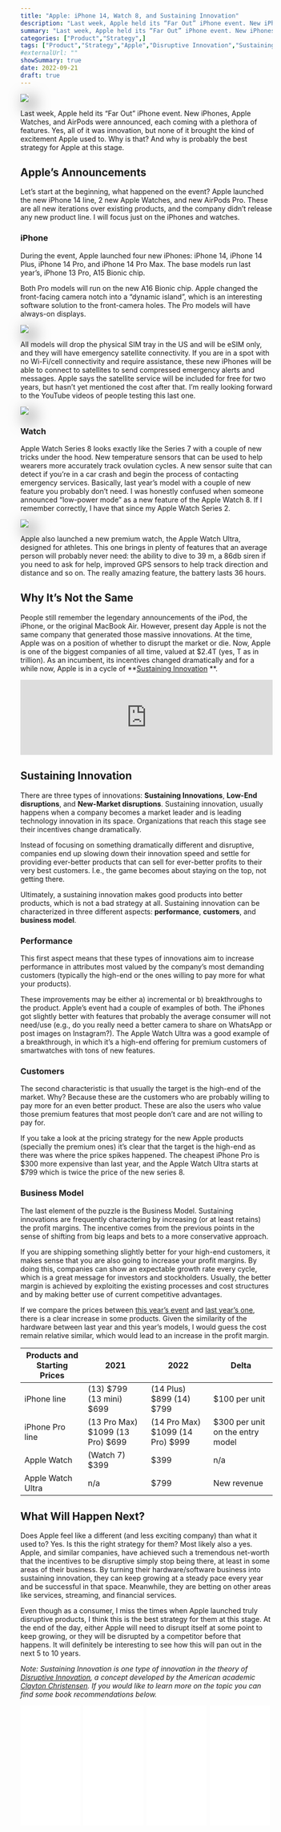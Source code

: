 ```yaml
---
title: "Apple: iPhone 14, Watch 8, and Sustaining Innovation"
description: "Last week, Apple held its “Far Out” iPhone event. New iPhones, Apple Watches, and AirPods were announced, each coming with a plethora of features. Yes, all of it was innovation, but none of it brought the kind of excitement Apple used to. Why is that? And why is probably the best strategy for Apple at this stage."
summary: "Last week, Apple held its “Far Out” iPhone event. New iPhones, Apple Watches, and AirPods were announced, each coming with a plethora of features. Yes, all of it was innovation, but none of it brought the kind of excitement Apple used to. Why is that? And why is probably the best strategy for Apple at this stage."
categories: ["Product","Strategy",]
tags: ["Product","Strategy","Apple","Disruptive Innovation","Sustaining Innovation","iPhone","Apple Watch"]
#externalUrl: ""
showSummary: true
date: 2022-09-21
draft: true
---
```


<img style="box-shadow: 10px 10px 30px 2px rgba(0,0,0,0.6);" src="featured.jpg"/>

Last week, Apple held its “Far Out” iPhone event. New iPhones, Apple Watches, and AirPods were announced, each coming with a plethora of features. Yes, all of it was innovation, but none of it brought the kind of excitement Apple used to. Why is that? And why is probably the best strategy for Apple at this stage.

## Apple’s Announcements
Let’s start at the beginning, what happened on the event? Apple launched the new iPhone 14 line, 2 new Apple Watches, and new AirPods Pro. These are all new iterations over existing products, and the company didn’t release any new product line. I will focus just on the iPhones and watches.

### iPhone
During the event, Apple launched four new iPhones: iPhone 14, iPhone 14 Plus, iPhone 14 Pro, and iPhone 14 Pro Max. The base models run last year’s, iPhone 13 Pro, A15 Bionic chip. 

Both Pro models will run on the new A16 Bionic chip. Apple changed the front-facing camera notch into a “dynamic island”, which is an interesting software solution to the front-camera holes. The Pro models will have always-on displays.

<img style="box-shadow: 10px 10px 30px 2px rgba(0,0,0,0.6);" src="iphone.jpg.webp"/>

All models will drop the physical SIM tray in the US and will be eSIM only, and they will have emergency satellite connectivity. If you are in a spot with no Wi-Fi/cell connectivity and require assistance, these new iPhones will be able to connect to satellites to send compressed emergency alerts and messages. Apple says the satellite service will be included for free for two years, but hasn’t yet mentioned the cost after that. I’m really looking forward to the YouTube videos of people testing this last one.

<img style="box-shadow: 10px 10px 30px 2px rgba(0,0,0,0.6);" src="pill.jpg.webp"/>


### Watch
Apple Watch Series 8 looks exactly like the Series 7 with a couple of new tricks under the hood. New temperature sensors that can be used to help wearers more accurately track ovulation cycles. A new sensor suite that can detect if you’re in a car crash and begin the process of contacting emergency services. Basically, last year’s model with a couple of new feature you probably don’t need. I was honestly confused when someone announced “low-power mode” as a new feature of the Apple Watch 8. If I remember correctly, I have that since my Apple Watch Series 2.

<img style="box-shadow: 10px 10px 30px 2px rgba(0,0,0,0.6);" src="watch.jpg"/>

Apple also launched a new premium watch, the Apple Watch Ultra, designed for athletes. This one brings in plenty of features that an average person will probably never need: the ability to dive to 39 m, a 86db siren if you need to ask for help, improved GPS sensors to help track direction and distance and so on. The really amazing feature, the battery lasts 36 hours.

## Why It’s Not the Same
People still remember the legendary announcements of the iPod, the iPhone, or the original MacBook Air. However, present day Apple is not the same company that generated those massive innovations. At the time, Apple was on a position of whether to disrupt the market or die. Now, Apple is one of the biggest companies of all time, valued at $2.4T (yes, T as in trillion). As an incumbent, its incentives changed dramatically and for a while now, Apple is in a cycle of **<a target="_blank" href="https://online.hbs.edu/blog/post/sustaining-vs-disruptive-innovation">Sustaining Innovation</a>
**.

<iframe width="100%" height="auto" src="https://www.youtube.com/embed/wGoM_wVrwng" title="YouTube video player" frameborder="0" allow="accelerometer; autoplay; clipboard-write; encrypted-media; gyroscope; picture-in-picture" allowfullscreen></iframe>

## Sustaining Innovation
There are three types of innovations: **Sustaining Innovations**, **Low-End disruptions**, and **New-Market disruptions**. Sustaining innovation, usually happens when a company becomes a market leader and is leading technology innovation in its space. Organizations that reach this stage see their incentives change dramatically. 

Instead of focusing on something dramatically different and disruptive, companies end up slowing down their innovation speed and settle for providing ever-better products that can sell for ever-better profits to their very best customers. I.e., the game becomes about staying on the top, not getting there. 

Ultimately, a sustaining innovation makes good products into better products, which is not a bad strategy at all. Sustaining innovation can be characterized in three different aspects: **performance**, **customers**, and **business model**.

### Performance
This first aspect means that these types of innovations aim to increase performance in attributes most valued by the company’s most demanding customers (typically the high-end or the ones willing to pay more for what your products). 

These improvements may be either a) incremental or b) breakthroughs to the product. Apple’s event had a couple of examples of both. The iPhones got slightly better with features that probably the average consumer will not need/use (e.g., do you really need a better camera to share on WhatsApp or post images on Instagram?). The Apple Watch Ultra was a good example of a breakthrough, in which it’s a high-end offering for premium customers of smartwatches with tons of new features.


### Customers
The second characteristic is that usually the target is the high-end of the market. Why? Because these are the customers who are probably willing to pay more for an even better product. These are also the users who value those premium features that most people don’t care and are not willing to pay for. 

If you take a look at the pricing strategy for the new Apple products (specially the premium ones) it’s clear that the target is the high-end as there was where the price spikes happened. The cheapest iPhone Pro is $300 more expensive than last year, and the Apple Watch Ultra starts at $799 which is twice the price of the new series 8.

### Business Model
The last element of the puzzle is the Business Model. Sustaining innovations are frequently charactering by increasing (or at least retains) the profit margins. The incentive comes from the previous points in the sense of shifting from big leaps and bets to a more conservative approach. 

If you are shipping something slightly better for your high-end customers, it makes sense that you are also going to increase your profit margins. By doing this, companies can show an expectable growth rate every cycle, which is a great message for investors and stockholders. Usually, the better margin is achieved by exploiting the existing processes and cost structures and by making better use of current competitive advantages.

If we compare the prices between <a target="_blank" href="https://techcrunch.com/2022/09/07/heres-everything-apple-announced-today-at-its-far-out-iphone-event/">this year’s event</a> and <a target="_blank" href="https://www.engadget.com/apple-iphone-13-event-supercut-201538409.html">last year’s one</a>, there is a clear increase in some products. Given the similarity of the hardware between last year and this year’s models, I would guess the cost remain relative similar, which would lead to an increase in the profit margin.  

| Products and Starting Prices | 2021                             | 2022                             | Delta                            |
| ---------------------------- | -------------------------------- | -------------------------------- | -------------------------------- |
| iPhone line                  | (13) $799 (13 mini) $699         | (14 Plus) $899 (14) $799         | $100 per unit                    |
| iPhone Pro line              | (13 Pro Max) $1099 (13 Pro) $699 | (14 Pro Max) $1099 (14 Pro) $999 | $300 per unit on the entry model |
| Apple Watch                  | (Watch 7) $399                   | $399                             | n/a                              |
| Apple Watch Ultra            | n/a                              | $799                             | New revenue                      |


## What Will Happen Next?
Does Apple feel like a different (and less exciting company) than what it used to? Yes. Is this the right strategy for them? Most likely also a yes. Apple, and similar companies, have achieved such a tremendous net-worth that the incentives to be disruptive simply stop being there, at least in some areas of their business. By turning their hardware/software business into sustaining innovation, they can keep growing at a steady pace every year and be successful in that space. Meanwhile, they are betting on other areas like services, streaming, and financial services.

Even though as a consumer, I miss the times when Apple launched truly disruptive products, I think this is the best strategy for them at this stage. At the end of the day, either Apple will need to disrupt itself at some point to keep growing, or they will be disrupted by a competitor before that happens. It will definitely be interesting to see how this will pan out in the next 5 to 10 years.

*Note: Sustaining Innovation is one type of innovation in the theory of <a target="_blank" href="https://en.wikipedia.org/wiki/Disruptive_innovation">Disruptive Innovation</a>, a concept developed by the American academic <a target="_blank" href="https://en.wikipedia.org/wiki/Clayton_Christensen">Clayton Christensen</a>. If you would like to learn more on the topic you can find some book recommendations below.*

<div style="display: flex; flex-wrap: wrap;">

  <div style="flex: 1;">
    <iframe sandbox="allow-popups allow-scripts allow-modals allow-forms allow-same-origin" style="width:120px;height:240px;" marginwidth="0" marginheight="0" scrolling="no" frameborder="0" src="//ws-na.amazon-adsystem.com/widgets/q?ServiceVersion=20070822&OneJS=1&Operation=GetAdHtml&MarketPlace=US&source=ss&ref=as_ss_li_til&ad_type=product_link&tracking_id=nunocoracao-20&language=en_US&marketplace=amazon&region=US&placement=1633691780&asins=1633691780&linkId=98567a5f8abe8890a3a361564913d128&show_border=true&link_opens_in_new_window=true"></iframe>
  </div>
  
   <div style="flex: 1;">
    <iframe sandbox="allow-popups allow-scripts allow-modals allow-forms allow-same-origin" style="width:120px;height:240px;" marginwidth="0" marginheight="0" scrolling="no" frameborder="0" src="//ws-na.amazon-adsystem.com/widgets/q?ServiceVersion=20070822&OneJS=1&Operation=GetAdHtml&MarketPlace=US&source=ss&ref=as_ss_li_til&ad_type=product_link&tracking_id=nunocoracao-20&language=en_US&marketplace=amazon&region=US&placement=B00E257S7C&asins=B00E257S7C&linkId=3be16e5ce6d7a27cce75cdd8dc132d1f&show_border=true&link_opens_in_new_window=true"></iframe>
  </div>  

  <div style="flex: 1;">
    <iframe sandbox="allow-popups allow-scripts allow-modals allow-forms allow-same-origin" style="width:120px;height:240px;" marginwidth="0" marginheight="0" scrolling="no" frameborder="0" src="//ws-na.amazon-adsystem.com/widgets/q?ServiceVersion=20070822&OneJS=1&Operation=GetAdHtml&MarketPlace=US&source=ss&ref=as_ss_li_til&ad_type=product_link&tracking_id=nunocoracao-20&language=en_US&marketplace=amazon&region=US&placement=B0054KBLRC&asins=B0054KBLRC&linkId=6425af6aa686868f92c074dded57fc89&show_border=true&link_opens_in_new_window=true"></iframe>
  </div>
  
   <div style="flex: 1;">
    <iframe sandbox="allow-popups allow-scripts allow-modals allow-forms allow-same-origin" style="width:120px;height:240px;" marginwidth="0" marginheight="0" scrolling="no" frameborder="0" src="//ws-na.amazon-adsystem.com/widgets/q?ServiceVersion=20070822&OneJS=1&Operation=GetAdHtml&MarketPlace=US&source=ss&ref=as_ss_li_til&ad_type=product_link&tracking_id=nunocoracao-20&language=en_US&marketplace=amazon&region=US&placement=B00M6G2WJ8&asins=B00M6G2WJ8&linkId=6af5e452606a08a8a4069d76a2ed7192&show_border=true&link_opens_in_new_window=true"></iframe>
  </div>  
  
</div>


